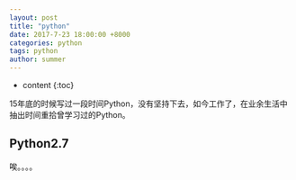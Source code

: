 ```yaml
---
layout: post
title: "python"
date: 2017-7-23 18:00:00 +8000
categories: python
tags: python
author: summer
---
```


* content
{:toc}

15年底的时候写过一段时间Python，没有坚持下去，如今工作了，在业余生活中抽出时间重拾曾学习过的Python。




## Python2.7

唉。。。。


